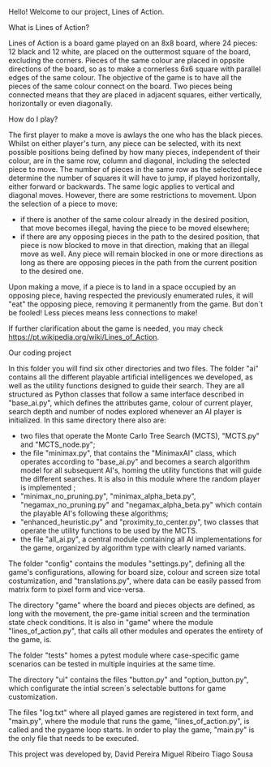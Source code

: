 Hello! Welcome to our project, Lines of Action.

What is Lines of Action?

Lines of Action is a board game played on an 8x8 board, where 24 pieces: 12 black and 12 white, are placed on the outtermost square of the board, excluding the corners.
Pieces of the same colour are placed in oppsite directions of the board, so as to make a cornerless 6x6 square with parallel edges of the same colour.
The objective of the game is to have all the pieces of the same colour connect on the board. Two pieces being connected means that they are placed in adjacent squares, 
either vertically, horizontally or even diagonally. 

How do I play?

The first player to make a move is awlays the one who has the black pieces.
Whilst on either player's turn, any piece can be selected, with its next possible positions being defined by how many pieces, independent of their colour, are in the 
same row, column and diagonal, including the selected piece to move.
The number of pieces in the same row as the selected piece determine the number of squares it will have to jump, if played horizontally, either forward or backwards.
The same logic applies to vertical and diagonal moves.
However, there are some restrictions to movement. Upon the selection of a piece to move:
  - if there is another of the same colour already in the desired position, that move becomes illegal, having the piece to be moved elsewhere;
  - if there are any opposing pieces in the path to the desired position, that piece is now blocked to move in that direction, making that an illegal move as well.
Any piece will remain blocked in one or more directions as long as there are opposing pieces in the path from the current position to the desired one.

Upon making a move, if a piece is to land in a space occupied by an opposing piece, having respected the previously enumerated rules, it will "eat" the opposing piece,
removing it permanently from the game. But don´t be fooled! Less pieces means less connections to make!

If further clarification about the game is needed, you may check https://pt.wikipedia.org/wiki/Lines_of_Action.

Our coding project

In this folder you will find six other directories and two files.
The folder "ai" contains all the different playable artificial intelligences we developed, as well as the utility functions designed to guide their search. They are 
all structured as Python classes that follow a same interface described in "base_ai.py", which defines the attributes game, colour of current player, search depth 
and number of nodes explored whenever an AI player is initialized.
In this same directory there also are:
  - two files that operate the Monte Carlo Tree Search (MCTS), "MCTS.py" and "MCTS_node.py";
  - the file "minimax.py", that contains the "MinimaxAI" class, which operates according to "base_ai.py" and becomes a search algorithm model for all subsequent AI's, homing the utility functions that will guide the different searches. It is also in this module where the random player is implemented ; 
  - "minimax_no_pruning.py", "minimax_alpha_beta.py", "negamax_no_pruning.py" and "negamax_alpha_beta.py" which contain the playable AI's following these algorithms;
  - "enhanced_heuristic.py" and "proximity_to_center.py", two classes that operate the utility functions to be used by the MCTS.
  - the file "all_ai.py", a central module containing all AI implementations for the game, organized by algorithm type with clearly named variants.
    
The folder "config" contains the modules "settings.py", defining all the game's configurations, allowing for board size, colour and screen size total costumization, and
"translations.py", where data can be easily passed from matrix form to pixel form and vice-versa.

The directory "game" where the board and pieces objects are defined, as long with the movement, the pre-game initial screen and the termination state check conditions. It is also 
in "game" where the module "lines_of_action.py", that calls all other modules and operates the entirety of the game, is.

The folder "tests" homes a pytest module where case-specific game scenarios can be tested in multiple inquiries at the same time.

The directory "ui" contains the files "button.py" and "option_button.py", which configurate the intial screen´s selectable buttons for game customization.

The files "log.txt" where all played games are registered in text form, and "main.py", where the module that runs the game, "lines_of_action.py", is called and the pygame loop 
starts. In order to play the game, "main.py" is the only file that needs to be executed.

This project was developed by,
David Pereira
Miguel Ribeiro
Tiago Sousa
